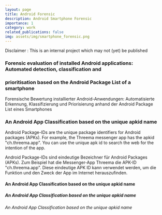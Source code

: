 ```yaml
---
layout: page
title: Android Forensic
description: Android Smartphone Forensic
importance: 1
category: work
related_publications: false
img: assets/img/smartphone_forensic.png
---
```


Disclaimer : This is an internal project which may not (yet) be published

### Forensic evaluation of installed Android applications: Automated detection, classification and 
### prioritisation based on the Android Package List of a smartphone

Forensische Bewertung installierter Android-Anwendungen: Automatisierte Erkennung, Klassifizierung und 
Priorisierung anhand der Android Package List eines Smartphones

### An Android App Classification based on the unique apkid name
Android Package-IDs are the unique package identifiers for Android packages (APKs). 
For example, the Threema messenger app has the apkid "ch.threema.app".
You can use the unique apk id to search the web for the intention of the app.

Android Package-IDs sind eindeutige Bezeichner für Android Packages (APKs). 
Zum Beispiel hat die Messenger-App Threema die APK-ID "ch.threema.app".
Diese eindeutige APK ID kann verwendet werden, um die Funktion und den Zweck der App im Internet herauszufinden.



#### An Android App Classification based on the unique apkid name

##### An Android App Classification based on the unique apkid name

###### An Android App Classification based on the unique apkid name
